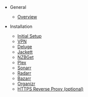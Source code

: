 - General

  - [Overview](overview.md)

- Installation
  - [Initial Setup](initial-setup.md)
  - [VPN](vpn.md)
  - [Deluge](deluge.md)
  - [Jackett](jackett.md)
  - [NZBGet](nzbget.md)
  - [Plex](plex.md)
  - [Sonarr](sonarr.md)
  - [Radarr](radarr.md)
  - [Bazarr](bazarr.md)
  - [Organizr](organizr.md)
  - [HTTPS Reverse Proxy (optional)](reverse-proxy.md)
